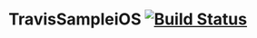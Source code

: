 # TravisSampleiOS [![Build Status](https://travis-ci.org/jobinsjohn/TravisSampleiOS.svg?branch=master)](https://travis-ci.org/jobinsjohn/TravisSampleiOS)


